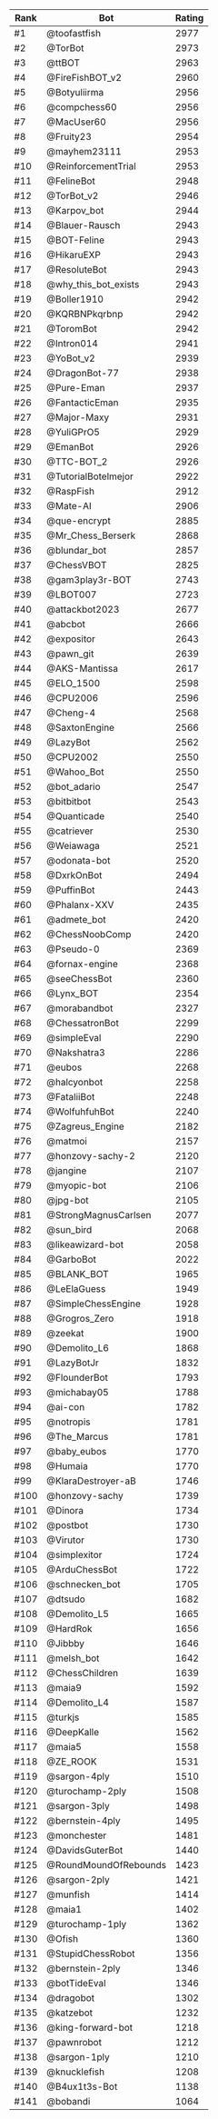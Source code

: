 Rank|Bot|Rating
---|---|---
#1|@toofastfish|2977
#2|@TorBot|2973
#3|@ttBOT|2963
#4|@FireFishBOT_v2|2960
#5|@Botyuliirma|2956
#6|@compchess60|2956
#7|@MacUser60|2956
#8|@Fruity23|2954
#9|@mayhem23111|2953
#10|@ReinforcementTrial|2953
#11|@FelineBot|2948
#12|@TorBot_v2|2946
#13|@Karpov_bot|2944
#14|@Blauer-Rausch|2943
#15|@BOT-Feline|2943
#16|@HikaruEXP|2943
#17|@ResoluteBot|2943
#18|@why_this_bot_exists|2943
#19|@Boller1910|2942
#20|@KQRBNPkqrbnp|2942
#21|@ToromBot|2942
#22|@Intron014|2941
#23|@YoBot_v2|2939
#24|@DragonBot-77|2938
#25|@Pure-Eman|2937
#26|@FantacticEman|2935
#27|@Major-Maxy|2931
#28|@YuliGPrO5|2929
#29|@EmanBot|2926
#30|@TTC-BOT_2|2926
#31|@TutorialBotelmejor|2922
#32|@RaspFish|2912
#33|@Mate-AI|2906
#34|@que-encrypt|2885
#35|@Mr_Chess_Berserk|2868
#36|@blundar_bot|2857
#37|@ChessVBOT|2825
#38|@gam3play3r-BOT|2743
#39|@LBOT007|2723
#40|@attackbot2023|2677
#41|@abcbot|2666
#42|@expositor|2643
#43|@pawn_git|2639
#44|@AKS-Mantissa|2617
#45|@ELO_1500|2598
#46|@CPU2006|2596
#47|@Cheng-4|2568
#48|@SaxtonEngine|2566
#49|@LazyBot|2562
#50|@CPU2002|2550
#51|@Wahoo_Bot|2550
#52|@bot_adario|2547
#53|@bitbitbot|2543
#54|@Quanticade|2540
#55|@catriever|2530
#56|@Weiawaga|2521
#57|@odonata-bot|2520
#58|@DxrkOnBot|2494
#59|@PuffinBot|2443
#60|@Phalanx-XXV|2435
#61|@admete_bot|2420
#62|@ChessNoobComp|2420
#63|@Pseudo-0|2369
#64|@fornax-engine|2368
#65|@seeChessBot|2360
#66|@Lynx_BOT|2354
#67|@morabandbot|2327
#68|@ChessatronBot|2299
#69|@simpleEval|2290
#70|@Nakshatra3|2286
#71|@eubos|2268
#72|@halcyonbot|2258
#73|@FataliiBot|2248
#74|@WolfuhfuhBot|2240
#75|@Zagreus_Engine|2182
#76|@matmoi|2157
#77|@honzovy-sachy-2|2120
#78|@jangine|2107
#79|@myopic-bot|2106
#80|@jpg-bot|2105
#81|@StrongMagnusCarlsen|2077
#82|@sun_bird|2068
#83|@likeawizard-bot|2058
#84|@GarboBot|2022
#85|@BLANK_BOT|1965
#86|@LeElaGuess|1949
#87|@SimpleChessEngine|1928
#88|@Grogros_Zero|1918
#89|@zeekat|1900
#90|@Demolito_L6|1868
#91|@LazyBotJr|1832
#92|@FlounderBot|1793
#93|@michabay05|1788
#94|@ai-con|1782
#95|@notropis|1781
#96|@The_Marcus|1781
#97|@baby_eubos|1770
#98|@Humaia|1770
#99|@KlaraDestroyer-aB|1746
#100|@honzovy-sachy|1739
#101|@Dinora|1734
#102|@postbot|1730
#103|@Virutor|1730
#104|@simplexitor|1724
#105|@ArduChessBot|1722
#106|@schnecken_bot|1705
#107|@dtsudo|1682
#108|@Demolito_L5|1665
#109|@HardRok|1656
#110|@Jibbby|1646
#111|@melsh_bot|1642
#112|@ChessChildren|1639
#113|@maia9|1592
#114|@Demolito_L4|1587
#115|@turkjs|1585
#116|@DeepKalle|1562
#117|@maia5|1558
#118|@ZE_ROOK|1531
#119|@sargon-4ply|1510
#120|@turochamp-2ply|1508
#121|@sargon-3ply|1498
#122|@bernstein-4ply|1495
#123|@monchester|1481
#124|@DavidsGuterBot|1440
#125|@RoundMoundOfRebounds|1423
#126|@sargon-2ply|1421
#127|@munfish|1414
#128|@maia1|1402
#129|@turochamp-1ply|1362
#130|@Ofish|1360
#131|@StupidChessRobot|1356
#132|@bernstein-2ply|1346
#133|@botTideEval|1346
#134|@dragobot|1302
#135|@katzebot|1232
#136|@king-forward-bot|1218
#137|@pawnrobot|1212
#138|@sargon-1ply|1210
#139|@knucklefish|1208
#140|@B4ux1t3s-Bot|1138
#141|@bobandi|1064
